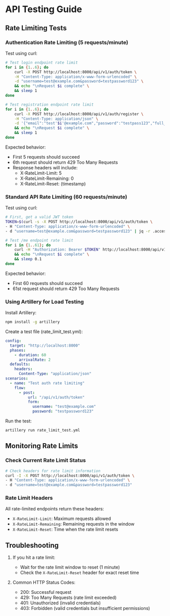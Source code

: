 # API Testing Guide

## Rate Limiting Tests

### Authentication Rate Limiting (5 requests/minute)

Test using curl:
```bash
# Test login endpoint rate limit
for i in {1..6}; do
    curl -X POST http://localhost:8000/api/v1/auth/token \
    -H "Content-Type: application/x-www-form-urlencoded" \
    -d "username=test@example.com&password=testpassword123" \
    && echo "\nRequest $i complete" \
    && sleep 1
done

# Test registration endpoint rate limit
for i in {1..6}; do
    curl -X POST http://localhost:8000/api/v1/auth/register \
    -H "Content-Type: application/json" \
    -d '{"email":"test'$i'@example.com","password":"testpass123","full_name":"Test User"}' \
    && echo "\nRequest $i complete" \
    && sleep 1
done
```

Expected behavior:
- First 5 requests should succeed
- 6th request should return 429 Too Many Requests
- Response headers will include:
  - X-RateLimit-Limit: 5
  - X-RateLimit-Remaining: 0
  - X-RateLimit-Reset: (timestamp)

### Standard API Rate Limiting (60 requests/minute)

Test using curl:
```bash
# First, get a valid JWT token
TOKEN=$(curl -s -X POST http://localhost:8000/api/v1/auth/token \
- H "Content-Type: application/x-www-form-urlencoded" \
- d "username=test@example.com&password=testpassword123" | jq -r .access_token)

# Test /me endpoint rate limit
for i in {1..61}; do
    curl -H "Authorization: Bearer $TOKEN" http://localhost:8000/api/v1/auth/me \
    && echo "\nRequest $i complete" \
    && sleep 0.1
done
```

Expected behavior:
- First 60 requests should succeed
- 61st request should return 429 Too Many Requests

### Using Artillery for Load Testing

Install Artillery:
```bash
npm install -g artillery
```

Create a test file (rate_limit_test.yml):
```yaml
config:
  target: "http://localhost:8000"
  phases:
    - duration: 60
      arrivalRate: 2
  defaults:
    headers:
      Content-Type: "application/json"
scenarios:
  - name: "Test auth rate limiting"
    flow:
      - post:
          url: "/api/v1/auth/token"
          form:
            username: "test@example.com"
            password: "testpassword123"
```

Run the test:
```bash
artillery run rate_limit_test.yml
```

## Monitoring Rate Limits

### Check Current Rate Limit Status

```bash
# Check headers for rate limit information
curl -I -X POST http://localhost:8000/api/v1/auth/token \
- H "Content-Type: application/x-www-form-urlencoded" \
- d "username=test@example.com&password=testpassword123"
```

### Rate Limit Headers

All rate-limited endpoints return these headers:
- `X-RateLimit-Limit`: Maximum requests allowed
- `X-RateLimit-Remaining`: Remaining requests in the window
- `X-RateLimit-Reset`: Time when the rate limit resets

## Troubleshooting

1. If you hit a rate limit:
   - Wait for the rate limit window to reset (1 minute)
   - Check the `X-RateLimit-Reset` header for exact reset time

2. Common HTTP Status Codes:
   - 200: Successful request
   - 429: Too Many Requests (rate limit exceeded)
   - 401: Unauthorized (invalid credentials)
   - 403: Forbidden (valid credentials but insufficient permissions)
